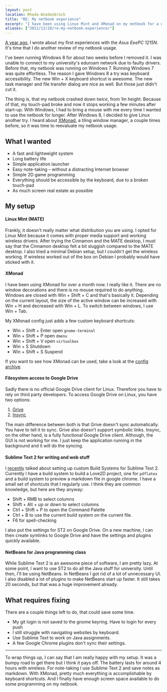 ```yaml
---
layout: post
location: Rheda-Wiedenbrück
title: "RE: My netbook experience"
excerpt: "I have been using Linux Mint and XMonad on my netbook for a while now. This is a review of how I ended up with my current setup and what is left to improve."
aliases: ["2012/12/28/re-my-netbook-experience/"]
---
```


[A year ago](http://phansch.net/2012/01/01/my-netbook-experience/), I wrote about my first experiences with the *Asus EeePC 1215N*. It's time that I do another review of my netbook usage.

I've been running Windows 8 for about two weeks before I removed it. I was unable to connect to my university's eduroam network due to faulty drivers. 
Before that, my netbook was running on Windows 7. Running Windows 7 was quite effortless. The reason I gave Windows 8 a try was keyboard accessibility. The new <span class="key">Win</span> + <span class="key">X</span> keyboard shortcut is awesome. The new task manager and file transfer dialog are nice as well. But those just didn't cut it.

The thing is, that my netbook crashed down *twice*, from 1m height. Because of that, my touch-pad broke and now it stops working a few minutes after start-up. With Windows, I had to bring a mouse with me every time I wanted to use the netbook for longer.
After Windows 8, I decided to give Linux another try. I heard about [XMonad](http://xmonad.org), a tiling window manager, a couple times before, so it was time to reevaluate my netbook usage.


What I wanted
-------------

 * A fast and lightweight system
 * Long battery life
 * Simple application launcher
 * Easy note-taking – without a distracting Internet browser
 * Simple 2D game programming
 * Everything should be accessible by the keyboard, due to a broken touch-pad
 * As much screen real estate as possible

My setup
--------

#### Linux Mint (MATE)
Frankly, it doesn't really matter what distribution you are using. I opted for Linux Mint because it comes with proper media support and working wireless drivers. After trying the Cinnamon and the MATE desktop, I must say that the Cinnamon desktop felt a bit sluggish compared to the MATE desktop.
I also tried a minimal Debian setup, but I couldn't get the wireless working. If wireless worked out of the box on Debian I probably would have sticked with it.

#### XMonad

I have been using XMonad for over a month now. I really like it. There are no window decorations and there is no mouse required to do anything.
Windows are closed with <span class="key">Win</span> + <span class="key">Shift</span> + <span class="key">C</span> and that's basically it. Depending on the current layout, the size of the active window can be increased with <span class="key">Win</span> + <span class="key">H</span> and decreased with <span class="key">Win</span> + <span class="key">L</span>. To switch between windows, I use <span class="key">Win</span> + <span class="key">Tab</span>.

My XMonad config just adds a few custom keyboard shortcuts:

 * <span class="key">Win</span> + <span class="key">Shift</span> + <span class="key">Enter</span> open `gnome-terminal`
 * <span class="key">Win</span> + <span class="key">Shift</span> + <span class="key">P</span> open `dmenu`
 * <span class="key">Win</span> + <span class="key">Shift</span> + <span class="key">V</span> open `virtualbox`
 * <span class="key">Win</span> + <span class="key">S</span> Shutdown 
 * <span class="key">Win</span> + <span class="key">Shift</span> + <span class="key">S</span> Suspend

If you want to see how XMonad can be used, take a look at the [config archive](http://www.haskell.org/haskellwiki/Xmonad/Config_archive#Configs_for_the_current_XMonad_release_.280.9..2A.29).

#### Filesystem access to Google Drive

Sadly there is no official Google Drive client for Linux. Therefore you have to rely on third party developers. 
To access Google Drive on Linux, you have two options:

 1. [Grive](https://github.com/Grive/grive)
 2. [Insync](https://www.insynchq.com/)

The main difference between both is that Grive doesn't sync automatically. You have to tell it to sync. Grive also doesn't support symbolic links.
Insync, on the other hand, is a fully functional Google Drive client. Although, the GUI is not working for me. I just keep the application running in the background and it will do the syncing. 


#### Sublime Text 2 for writing and web stuff
 
I [recently](http://phansch.net/2012/12/12/running-love2d-from-sublimetext2-on-windows) talked about setting up custom Build Systems for Sublime Text 2. Currently I have a build system to build a Love2D project, one for `pdflatex` and a build system to preview a markdown file in google chrome. I have a small set of shortcuts that I regularly use. I think they are common knowledge, but here are they anyway:

 * <span class="key">Shift</span> + <span class="key" title="Right Mouse Button">RMB</span> to select columns
 * <span class="key">Shift</span> + <span class="key">Alt</span> + <span class="key">up</span> or <span class="key">down</span> to select columns
 * <span class="key">Ctrl</span> + <span class="key">Shift</span> + <span class="key">P</span> to open the Command Palette
 * <span class="key">Ctrl</span> + <span class="key">B</span> to use the current build system on the current file.
 * <span class="key">F6</span> for spell-checking

I also put the settings for ST2 on Google Drive. On a new machine, I can then create symlinks to Google Drive and have the settings and plugins quickly available.

#### NetBeans for Java programming class

While Sublime Text 2 is an awesome piece of software, I am pretty lazy. At some point, I want to use ST2 to do all the Java stuff for university.
Until then, I'll be using NetBeans. In NetBeans I got rid of a lot of unnecessary UI. I also disabled a lot of plugins to make NetBeans start up faster. It still takes 20 seconds, but that was a huge improvement already.

What requires fixing
--------------------
There are a couple things left to do, that could save some time. 

 * My git login is not saved to the gnome keyring. Have to login for every push
 * I still struggle with navigating websites by keyboard. 
 * Use Sublime Text to work on Java assignments.
 * A few Google Chrome plugins don't sync their settings.

-----

To wrap things up, I can say that I am really happy with my setup. It was a bumpy road to get there but I think it pays off. The battery lasts for around 4 hours with wireless. For note-taking I use Sublime Text 2 and save notes as markdown. With XMonad, pretty much everything is accomplishable by keyboard shortcuts. And I finally have enough screen space available to do some programming on my netbook.
